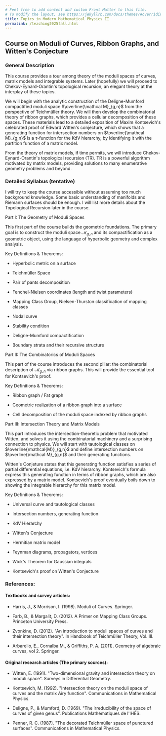 ```yaml
---
# Feel free to add content and custom Front Matter to this file.
# To modify the layout, see https://jekyllrb.com/docs/themes/#overriding-theme-defaults
title: Topics in Modern Mathematical Physics II
permalink: /teaching2025fall.html
---
```


## Course on Moduli of Curves, Ribbon Graphs, and Witten's Conjecture

### General Description

This  course provides a tour among theory of the moduli spaces of curves, matrix models and integrable systems. Later (hopefully) we will proceed to Chekov-Eynard-Orantin's topological recursion, an elegant theory at the interplay of these topics.

We will begin with the analytic construction of the Deligne-Mumford compactified moduli space $\overline{\mathcal M}_{g,n}$​ from the perspective of Teichmüller theory. We will then develop the combinatorial theory of ribbon graphs, which provides a cellular decomposition of these spaces. These materials lead to a detailed exposition of Maxim Kontsevich's celebrated proof of Edward Witten's conjecture, which shows that a generating function for intersection numbers on $\overline{\mathcal M}_{g,n}$​ is a $\tau$-function for the KdV hierarchy, by identifying it with the partition function of a matrix model.

From the theory of matrix models, if time permits, we will introduce Chekov-Eynard-Orantin's topological recursion (TR). TR is a powerful algorithm motivated by matrix models, providing solutions to many enumerative geometry problems and beyond.

### Detailed Syllabus (tentative)

I will try to keep the course accessible without assuming too much background knowledge. Some basic understanding of manifolds and Riemann surfaces should be enough. I will list more details about the Topological Recursion later in the course.

Part I: The Geometry of Moduli Spaces

This first part of the course builds the geometric foundations. The primary goal is to construct the moduli space $\mathcal M_{g,n}$ and its compactification​ as a geometric object, using the language of hyperbolic geometry and complex analysis.

Key Definitions & Theorems:

- Hyperbolic metric on a surface   

- Teichmüller Space

- Pair of pants decomposition    

- Fenchel-Nielsen coordinates (length and twist parameters)

- Mapping Class Group, Nielsen-Thurston classification of mapping classes

- Nodal curve

- Stability condition

- Deligne-Mumford compactification      

- Boundary strata and their recursive structure    

Part II: The Combinatorics of Moduli Spaces

This part of the course introduces the second pillar: the combinatorial description of $\mathcal M_{g,n}$​ via ribbon graphs. This will provide the essential tool for Kontsevich's proof.

Key Definitions & Theorems:


- Ribbon graph / Fat graph    

- Geometric realization of a ribbon graph into a surface    

- Cell decomposition of the moduli space indexed by ribbon graphs

Part III: Intersection Theory and Matrix Models

This part introduces the intersection-theoretic problem that motivated Witten, and solves it using the combinatorial machinery and a surprising connection to physics. We will start with tautological classes on $\overline{\mathcal{M}}_{g,n}$ and define intersection numbers on $\overline{\mathcal M}_{g,n}$ and their generating functions.

Witten's Conjeture states that this generating function satisfies a series of partial differential equations, i.e. KdV hierarchy. Kontsevich's formula express this generating function in terms of ribbon graphs, which are also expressed by a matrix model. Kontsevich's proof eventually boils down to showing the integrable hierarchy for this matrix model.

Key Definitions & Theorems:

- Universal curve and tautological classes 

- Intersection numbers, generating function

- KdV Hierarchy

- Witten's Conjecture

- Hermitian matrix model

- Feynman diagrams, propagators, vertices

- Wick's Theorem for Gaussian integrals

- Kontsevich's proof on Witten's Conjecture

### References:

#### Textbooks and survey articles:

- Harris, J., & Morrison, I. (1998). Moduli of Curves. Springer.

- Farb, B., & Margalit, D. (2012). A Primer on Mapping Class Groups. Princeton University Press.

- Zvonkine, D. (2012). "An introduction to moduli spaces of curves and their intersection theory". In Handbook of Teichmüller Theory, Vol. III.

- Arbarello, E., Cornalba M., & Griffiths, P. A. (2011). Geometry of algebraic curves, vol 2. Springer.


#### Original research articles (The primary sources):

- Witten, E. (1991). "Two-dimensional gravity and intersection theory on moduli space". Surveys in Differential Geometry.

- Kontsevich, M. (1992). "Intersection theory on the moduli space of curves and the matrix Airy function". Communications in Mathematical Physics.

- Deligne, P., & Mumford, D. (1969). "The irreducibility of the space of curves of given genus". Publications Mathématiques de l'IHÉS.

- Penner, R. C. (1987). "The decorated Teichmüller space of punctured surfaces". Communications in Mathematical Physics.
